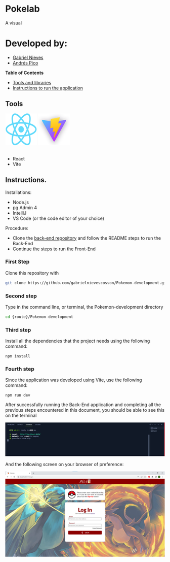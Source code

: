 # Pokelab
A visual 

# Developed by:

- [Gabriel Nieves](https://github.com/gabrielnievescosson)
- [Andrés Pico](https://github.com/Jandres1420)

**Table of Contents**

- [Tools and libraries](#tools)
- [Instructions to run the application](#instructions)

## Tools

<img src="src/assets/React-icon.png" width="100" height="100"/>
<img src="src/assets/vite-logo.png" width="100" height="100"/>
<br></br>

- React
- Vite

## Instructions.

Installations:
- Node.js
- pg Admin 4
- IntelliJ
- VS Code (or the code editor of your choice)

Procedure:
- Clone the [back-end repository](https://github.com/Jandres1420/Pokemon-Challengue-Back-End.git) and follow the README steps to run the Back-End
- Continue the steps to run the Front-End

### First Step

Clone this repository with

```bash
git clone https://github.com/gabrielnievescosson/Pokemon-development.git
```

### Second step

Type in the command line, or terminal, the Pokemon-development directory

```bash
cd {route}/Pokemon-development
```

### Third step

Install all the dependencies that the project needs using the following command:

```node
npm install
```

### Fourth step

Since the application was developed using Vite, use the following command:

```node
npm run dev
```

After successfully running the Back-End application and completing all the previous steps encountered in this document, you should be able to see this on the terminal

![](src/assets/vite-running.png)

And the following screen on your browser of preference:

![](src/assets/logIn.png)

